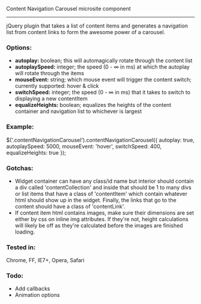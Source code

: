 Content Navigation Carousel microsite component

***

jQuery plugin that takes a list of content items and generates a navigation list from content links to form the awesome power of a carousel.

### Options:
* **autoplay:** boolean; this will automagically rotate through the content list
* **autoplaySpeed:** integer; the speed (0 - ∞ in ms) at which the autoplay will rotate through the items
* **mouseEvent:** string; which mouse event will trigger the content switch; currently supported: hover & click
* **switchSpeed:** integer; the speed (0 - ∞ in ms) that it takes to switch to displaying a new contentItem
* **equalizeHeights:** boolean; equalizes the heights of the content container and navigation list to whichever is largest

### Example:
  $('.contentNavigationCarousel').contentNavigationCarousel({
    autoplay: true,
    autoplaySpeed: 5000,
    mouseEvent: 'hover',
    switchSpeed: 400,
        equalizeHeights: true
  });

### Gotchas:

* Widget container can have any class/id name but interior should contain a div called 'contentCollection' and inside that should be 1 to many divs or list items that have a class of 'contentItem' which contain whatever html should show up in the widget. Finally, the links that go to the content should have a class of 'contentLink'.
* If content item html contains images, make sure their dimensions are set either by css on inline img attributes. If they're not, height calculations will likely be off as they're calculated before the images are finished loading.

### Tested in:
Chrome, FF, IE7+, Opera, Safari

### Todo:
* Add callbacks
* Animation options